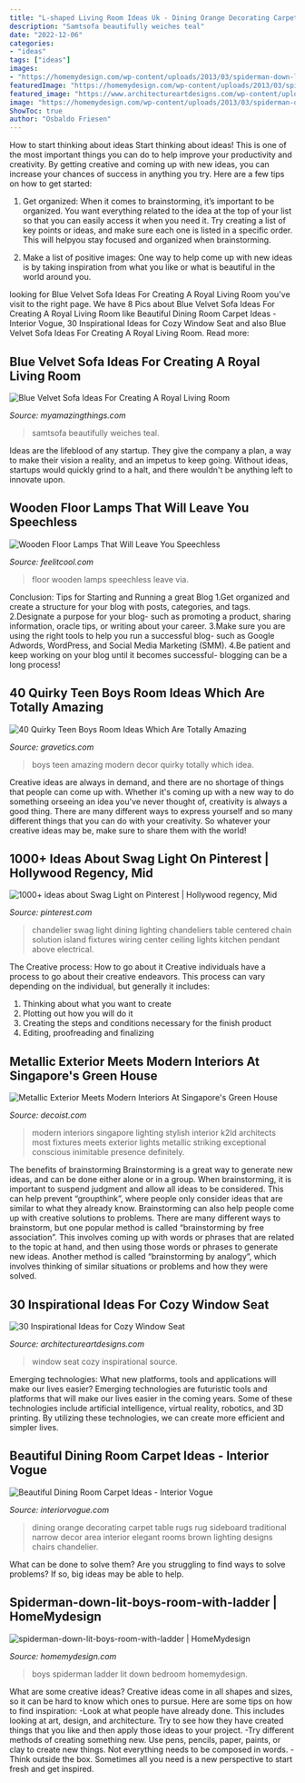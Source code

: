 ```yaml
---
title: "L-shaped Living Room Ideas Uk - Dining Orange Decorating Carpet Table Rugs Rug Sideboard Traditional Narrow Decor Area Interior Elegant Rooms Brown Lighting Designs Chairs Chandelier"
description: "Samtsofa beautifully weiches teal"
date: "2022-12-06"
categories:
- "ideas"
tags: ["ideas"]
images:
- "https://homemydesign.com/wp-content/uploads/2013/03/spiderman-down-lit-boys-room-with-ladder.jpg"
featuredImage: "https://homemydesign.com/wp-content/uploads/2013/03/spiderman-down-lit-boys-room-with-ladder.jpg"
featured_image: "https://www.architectureartdesigns.com/wp-content/uploads/2013/07/howellcustombuild._com.jpg"
image: "https://homemydesign.com/wp-content/uploads/2013/03/spiderman-down-lit-boys-room-with-ladder.jpg"
ShowToc: true
author: "Osbaldo Friesen"
---
```



How to start thinking about ideas
Start thinking about ideas! This is one of the most important things you can do to help improve your productivity and creativity. By getting creative and coming up with new ideas, you can increase your chances of success in anything you try. Here are a few tips on how to get started:
1. Get organized: When it comes to brainstorming, it’s important to be organized. You want everything related to the idea at the top of your list so that you can easily access it when you need it. Try creating a list of key points or ideas, and make sure each one is listed in a specific order. This will helpyou stay focused and organized when brainstorming.

2. Make a list of positive images: One way to help come up with new ideas is by taking inspiration from what you like or what is beautiful in the world around you.

	

		
looking for Blue Velvet Sofa Ideas For Creating A Royal Living Room you've visit to the right page. We have 8 Pics about Blue Velvet Sofa Ideas For Creating A Royal Living Room like Beautiful Dining Room Carpet Ideas - Interior Vogue, 30 Inspirational Ideas for Cozy Window Seat and also Blue Velvet Sofa Ideas For Creating A Royal Living Room. Read more:
		
    
## Blue Velvet Sofa Ideas For Creating A Royal Living Room

<img loading=lazy src="https://myamazingthings.com/wp-content/uploads/2017/08/blue-velvet-sofa-3.jpg" onerror="this.onerror=null;this.src='https://tse2.mm.bing.net/th?id=OIP.mliXHoUAy_GSl_q9ACWEVAHaJl&amp;pid=15.1';" alt="Blue Velvet Sofa Ideas For Creating A Royal Living Room">

_Source: myamazingthings.com_

>samtsofa beautifully weiches teal. 

	

Ideas are the lifeblood of any startup. They give the company a plan, a way to make their vision a reality, and an impetus to keep going. Without ideas, startups would quickly grind to a halt, and there wouldn't be anything left to innovate upon.

    
## Wooden Floor Lamps That Will Leave You Speechless

<img loading=lazy src="http://feelitcool.com/wp-content/uploads/2017/06/beautiful-wooden-floor-lamps7.jpg" onerror="this.onerror=null;this.src='https://tse4.mm.bing.net/th?id=OIP.CcqHuWT619zEK5iSMK4PxQHaNd&amp;pid=15.1';" alt="Wooden Floor Lamps That Will Leave You Speechless">

_Source: feelitcool.com_

>floor wooden lamps speechless leave via. 

	

Conclusion: Tips for Starting and Running a great Blog
1.Get organized and create a structure for your blog with posts, categories, and tags.
2.Designate a purpose for your blog- such as promoting a product, sharing information, oracle tips, or writing about your career. 
3.Make sure you are using the right tools to help you run a successful blog- such as Google Adwords, WordPress, and Social Media Marketing (SMM). 
4.Be patient and keep working on your blog until it becomes successful- blogging can be a long process!

    
## 40 Quirky Teen Boys Room Ideas Which Are Totally Amazing

<img loading=lazy src="https://www.gravetics.com/wp-content/uploads/2017/06/Modern-Room-Decor-Idea.jpg" onerror="this.onerror=null;this.src='https://tse1.mm.bing.net/th?id=OIP.yDBP20Ouolsrns_n4IY1NgHaLI&amp;pid=15.1';" alt="40 Quirky Teen Boys Room Ideas Which Are Totally Amazing">

_Source: gravetics.com_

>boys teen amazing modern decor quirky totally which idea. 

	

Creative ideas are always in demand, and there are no shortage of things that people can come up with. Whether it's coming up with a new way to do something orseeing an idea you've never thought of, creativity is always a good thing. There are many different ways to express yourself and so many different things that you can do with your creativity. So whatever your creative ideas may be, make sure to share them with the world!

    
## 1000+ Ideas About Swag Light On Pinterest | Hollywood Regency, Mid

<img loading=lazy src="https://i.pinimg.com/736x/45/a3/2a/45a32a2f7f61a3ecc368652e0925631d--swag-light-hollywood-regency.jpg" onerror="this.onerror=null;this.src='https://tse4.mm.bing.net/th?id=OIP.MIvDqPdSWkcwBokOF5xXWADYEg&amp;pid=15.1';" alt="1000+ ideas about Swag Light on Pinterest | Hollywood regency, Mid">

_Source: pinterest.com_

>chandelier swag light dining lighting chandeliers table centered chain solution island fixtures wiring center ceiling lights kitchen pendant above electrical. 

	

The Creative process: How to go about it
Creative individuals have a process to go about their creative endeavors. This process can vary depending on the individual, but generally it includes: 
1. Thinking about what you want to create 
2. Plotting out how you will do it 
3. Creating the steps and conditions necessary for the finish product 
4. Editing, proofreading and finalizing 

    
## Metallic Exterior Meets Modern Interiors At Singapore&#039;s Green House

<img loading=lazy src="http://cdn.decoist.com/wp-content/uploads/2013/08/Stylish-lighting-fixtures.jpg" onerror="this.onerror=null;this.src='https://tse4.mm.bing.net/th?id=OIP.-VU5w9luM5Wz7V_KhL9-JwHaLH&amp;pid=15.1';" alt="Metallic Exterior Meets Modern Interiors At Singapore&#039;s Green House">

_Source: decoist.com_

>modern interiors singapore lighting stylish interior k2ld architects most fixtures meets exterior lights metallic striking exceptional conscious inimitable presence definitely. 

	

The benefits of brainstorming
Brainstorming is a great way to generate new ideas, and can be done either alone or in a group. When brainstorming, it is important to suspend judgment and allow all ideas to be considered. This can help prevent “groupthink”, where people only consider ideas that are similar to what they already know. Brainstorming can also help people come up with creative solutions to problems.
There are many different ways to brainstorm, but one popular method is called “brainstorming by free association”. This involves coming up with words or phrases that are related to the topic at hand, and then using those words or phrases to generate new ideas. Another method is called “brainstorming by analogy”, which involves thinking of similar situations or problems and how they were solved.

    
## 30 Inspirational Ideas For Cozy Window Seat

<img loading=lazy src="https://www.architectureartdesigns.com/wp-content/uploads/2013/07/howellcustombuild._com.jpg" onerror="this.onerror=null;this.src='https://tse1.mm.bing.net/th?id=OIP.eN3TTRrfYGF0IxSuB6UTQAHaLL&amp;pid=15.1';" alt="30 Inspirational Ideas for Cozy Window Seat">

_Source: architectureartdesigns.com_

>window seat cozy inspirational source. 

	

Emerging technologies: What new platforms, tools and applications will make our lives easier?
Emerging technologies are futuristic tools and platforms that will make our lives easier in the coming years. Some of these technologies include artificial intelligence, virtual reality, robotics, and 3D printing. By utilizing these technologies, we can create more efficient and simpler lives.

    
## Beautiful Dining Room Carpet Ideas - Interior Vogue

<img loading=lazy src="http://interiorvogue.com/wp-content/uploads/2016/03/dining-room-carpet-ideas-dining-room-area-rugs.jpg" onerror="this.onerror=null;this.src='https://tse4.mm.bing.net/th?id=OIP.DJ-c9rPEkrqDbCyflZ1m4AHaHd&amp;pid=15.1';" alt="Beautiful Dining Room Carpet Ideas - Interior Vogue">

_Source: interiorvogue.com_

>dining orange decorating carpet table rugs rug sideboard traditional narrow decor area interior elegant rooms brown lighting designs chairs chandelier. 

	

What can be done to solve them?
Are you struggling to find ways to solve problems? If so, big ideas may be able to help.

    
## Spiderman-down-lit-boys-room-with-ladder | HomeMydesign

<img loading=lazy src="https://homemydesign.com/wp-content/uploads/2013/03/spiderman-down-lit-boys-room-with-ladder.jpg" onerror="this.onerror=null;this.src='https://tse1.mm.bing.net/th?id=OIP.BdJxa2WzRRuoT9PM8Vbr2gHaFj&amp;pid=15.1';" alt="spiderman-down-lit-boys-room-with-ladder | HomeMydesign">

_Source: homemydesign.com_

>boys spiderman ladder lit down bedroom homemydesign. 

	

What are some creative ideas?
Creative ideas come in all shapes and sizes, so it can be hard to know which ones to pursue. Here are some tips on how to find inspiration: 
-Look at what people have already done. This includes looking at art, design, and architecture. Try to see how they have created things that you like and then apply those ideas to your project. 
-Try different methods of creating something new. Use pens, pencils, paper, paints, or clay to create new things. Not everything needs to be composed in words. 
-Think outside the box. Sometimes all you need is a new perspective to start fresh and get inspired.

